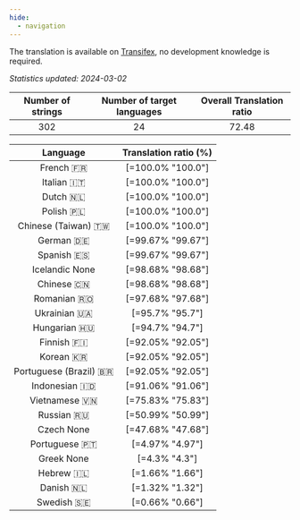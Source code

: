 ```yaml
---
hide:
  - navigation
---
```


<!--
DO NOT EDIT THIS FILE DIRECTLY.
It is generated automatically by transifex_stats.py in the scripts folder.
-->

The translation is available on [Transifex](https://www.transifex.com/quickosm/gui/), no development
knowledge is required.

*Statistics updated: 2024-03-02*

| Number of strings | Number of target languages | Overall Translation ratio |
|:-:|:-:|:-:|
302|24|72.48

| Language | Translation ratio (%) |
|:-:|:-:|
French 🇫🇷|[=100.0% "100.0"]|
Italian 🇮🇹|[=100.0% "100.0"]|
Dutch 🇳🇱|[=100.0% "100.0"]|
Polish 🇵🇱|[=100.0% "100.0"]|
Chinese (Taiwan) 🇹🇼|[=100.0% "100.0"]|
German 🇩🇪|[=99.67% "99.67"]|
Spanish 🇪🇸|[=99.67% "99.67"]|
Icelandic None|[=98.68% "98.68"]|
Chinese 🇨🇳|[=98.68% "98.68"]|
Romanian 🇷🇴|[=97.68% "97.68"]|
Ukrainian 🇺🇦|[=95.7% "95.7"]|
Hungarian 🇭🇺|[=94.7% "94.7"]|
Finnish 🇫🇮|[=92.05% "92.05"]|
Korean 🇰🇷|[=92.05% "92.05"]|
Portuguese (Brazil) 🇧🇷|[=92.05% "92.05"]|
Indonesian 🇮🇩|[=91.06% "91.06"]|
Vietnamese 🇻🇳|[=75.83% "75.83"]|
Russian 🇷🇺|[=50.99% "50.99"]|
Czech None|[=47.68% "47.68"]|
Portuguese 🇵🇹|[=4.97% "4.97"]|
Greek None|[=4.3% "4.3"]|
Hebrew 🇮🇱|[=1.66% "1.66"]|
Danish 🇳🇱|[=1.32% "1.32"]|
Swedish 🇸🇪|[=0.66% "0.66"]|

